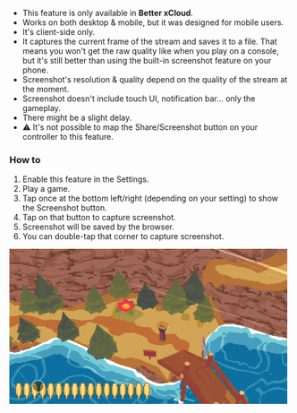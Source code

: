 - This feature is only available in **Better xCloud**.  
- Works on both desktop & mobile, but it was designed for mobile users.
- It's client-side only.
- It captures the current frame of the stream and saves it to a file. That means you won't get the raw quality like when you play on a console, but it's still better than using the built-in screenshot feature on your phone.  
- Screenshot's resolution & quality depend on the quality of the stream at the moment.  
- Screenshot doesn't include touch UI, notification bar... only the gameplay.  
- There might be a slight delay.  
- ⚠️ It's not possible to map the Share/Screenshot button on your controller to this feature.  

### How to
1. Enable this feature in the Settings.
2. Play a game.
3. Tap once at the bottom left/right (depending on your setting) to show the Screenshot button.
4. Tap on that button to capture screenshot.
5. Screenshot will be saved by the browser.
6. You can double-tap that corner to capture screenshot.

![screenshot](./images/gifs/taking-screenshot.gif)
